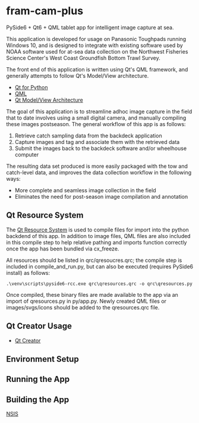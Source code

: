 # fram-cam-plus

PySide6 + Qt6 + QML tablet app for intelligent image capture at sea. 

This application is developed for usage on Panasonic Toughpads running Windows 10, and is designed to integrate with existing software
used by NOAA software used for at-sea data collection on the Northwest Fisheries Science Center's West Coast Groundfish
Bottom Trawl Survey.

The front end of this application is written using Qt's QML framework, and generally attempts to follow Qt's Model/View architecture.

* [Qt for Python](https://wiki.qt.io/Qt_for_Python)
* [QML](https://doc.qt.io/qt-6/qtqml-index.html)
* [Qt Model/View Architecture](https://doc.qt.io/qt-6/model-view-programming.html)

The goal of this application is to streamline adhoc image capture in the field that to date involves using
a small digital camera, and manually compiling these images postseason.  The general workflow of this app is as follows:

1. Retrieve catch sampling data from the backdeck application
2. Capture images and tag and associate them with the retrieved data
3. Submit the images back to the backdeck software and/or wheelhouse computer

The resulting data set produced is more easily packaged with the tow and catch-level data, and improves the data collection workflow
in the following ways:

* More complete and seamless image collection in the field
* Eliminates the need for post-season image compilation and annotation

## Qt Resource System
The [Qt Resource System](https://doc.qt.io/qt-6/resources.html) is used to compile files for import into the python
backdend of this app.  In addition to image files, QML files are also included in this compile step to help relative
pathing and imports function correctly once the app has been bundled via cx_freeze.

All resources should be listed in qrc/qresoucres.qrc; the compile step is included in compile_and_run.py,
but can also be executed (requires PySide6 install) as follows:

```.\venv\scripts\pyside6-rcc.exe qrc\qresources.qrc -o qrc\qresources.py```

Once compiled, these binary files are made available to the app via an import of qresources.py
in py/app.py.  Newly created QML files or images/svgs/icons should be added to the qresources.qrc file.

## Qt Creator Usage
* [Qt Creator](https://doc.qt.io/qtcreator/)

## Environment Setup

## Running the App

## Building the App
[NSIS](https://nsis.sourceforge.io/Download)
